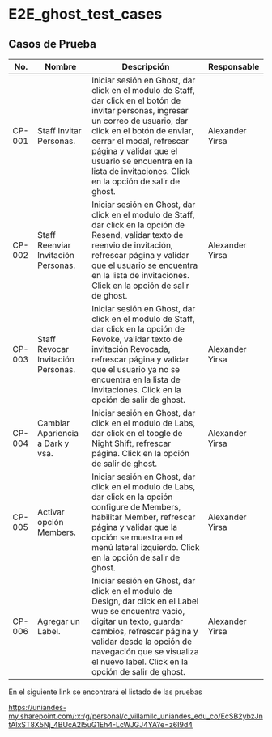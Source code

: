 # E2E_ghost_test_cases

## Casos de Prueba

| No. | Nombre | Descripción | Responsable |
| ----- | --------- | ----------- | ----------- |
| CP-001 |  Staff Invitar Personas. | Iniciar sesión en Ghost, dar click en el modulo de Staff, dar click en el botón de invitar personas, ingresar un correo de usuario, dar click en el botón de enviar, cerrar el modal, refrescar página y validar que el usuario se encuentra en la lista de invitaciones. Click en la opción de salir de ghost. | Alexander Yirsa |
| CP-002 |  Staff Reenviar Invitación Personas. | Iniciar sesión en Ghost, dar click en el modulo de Staff, dar click en la opción de Resend, validar texto de reenvio de invitación, refrescar página y validar que el usuario se encuentra en la lista de invitaciones. Click en la opción de salir de ghost. | Alexander Yirsa |
| CP-003 |  Staff Revocar Invitación Personas. | Iniciar sesión en Ghost, dar click en el modulo de Staff, dar click en la opción de Revoke, validar texto de invitación Revocada, refrescar página y validar que el usuario ya no se encuentra en la lista de invitaciones. Click en la opción de salir de ghost.| Alexander Yirsa |
| CP-004 |  Cambiar Apariencia a Dark y vsa. | Iniciar sesión en Ghost, dar click en el modulo de Labs, dar click en el toogle de Night Shift, refrescar página. Click en la opción de salir de ghost. | Alexander Yirsa |
| CP-005 |  Activar opción Members. | Iniciar sesión en Ghost, dar click en el modulo de Labs, dar click en la opción configure de Members, habilitar Member, refrescar página y validar que la opción se muestra en el menú lateral izquierdo. Click en la opción de salir de ghost.| Alexander Yirsa |
| CP-006 |  Agregar un Label. | Iniciar sesión en Ghost, dar click en el modulo de Design, dar click en el Label wue se encuentra vacio, digitar un texto, guardar cambios, refrescar página y validar desde la opción de navegación que se visualiza el nuevo label. Click en la opción de salir de ghost.| Alexander Yirsa |

En el siguiente link se encontrará el listado de las pruebas

https://uniandes-my.sharepoint.com/:x:/g/personal/c_villamilc_uniandes_edu_co/EcSB2ybzJntAlxST8X5Nj_4BUcA2I5uG1Eh4-LcWJGJ4YA?e=z6I9d4